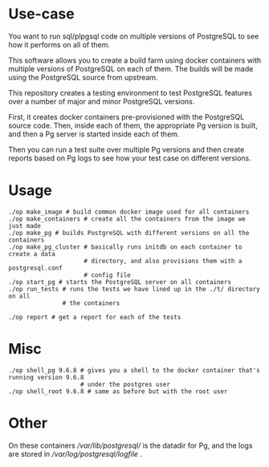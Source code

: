 Use-case
========

You want to run sql/plpgsql code on multiple versions of PostgreSQL to see
how it performs on all of them.
          
This software allows you to create a build farm using docker containers with
multiple versions of PostgreSQL on each of them. The builds will be made using
the PostgreSQL source from upstream.

This repository creates a testing environment to test PostgreSQL features over
a number of major and minor PostgreSQL versions.

First, it creates docker containers pre-provisioned with the PostgreSQL source code.
Then, inside each of them, the appropriate Pg version is built, and then a Pg server is
started inside each of them.

Then you can run a test suite over multiple Pg versions and then create reports based
on Pg logs to see how your test case on different versions.

Usage
=====
    
    ./op make_image # build common docker image used for all containers
    ./op make_containers # create all the containers from the image we just made
    ./op make_pg # builds PostgreSQL with different versions on all the containers
    ./op make_pg_cluster # basically runs initdb on each container to create a data
                         # directory, and also provisions them with a postgresql.conf
                         # config file
    ./op start_pg # starts the PostgreSQL server on all containers
    ./op run_tests # runs the tests we have lined up in the ./t/ directory on all
                   # the containers

    ./op report # get a report for each of the tests

Misc
====

    ./op shell_pg 9.6.8 # gives you a shell to the docker container that's running version 9.6.8
                        # under the postgres user
    ./op shell_root 9.6.8 # same as before but with the root user


Other
=====

On these containers */var/lib/postgresql/* is the datadir for Pg, and the logs are stored in
*/var/log/postgresql/logfile* .

